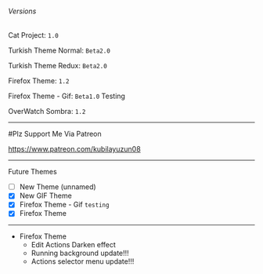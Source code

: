###### Versions

Cat Project: `1.0`

Turkish Theme Normal: `Beta2.0`

Turkish Theme Redux:  `Beta2.0`

Firefox Theme: `1.2`

Firefox Theme - Gif: `Beta1.0` Testing

OverWatch Sombra: `1.2`

---

#Plz Support Me Via Patreon

https://www.patreon.com/kubilayuzun08

---

Future Themes
- [ ] New Theme (unnamed)
- [x] New GIF Theme
- [x] Firefox Theme - Gif `testing`
- [x] Firefox Theme

---

* Firefox Theme
    * Edit Actions Darken effect
    * Running background update!!!
    * Actions selector menu update!!!
